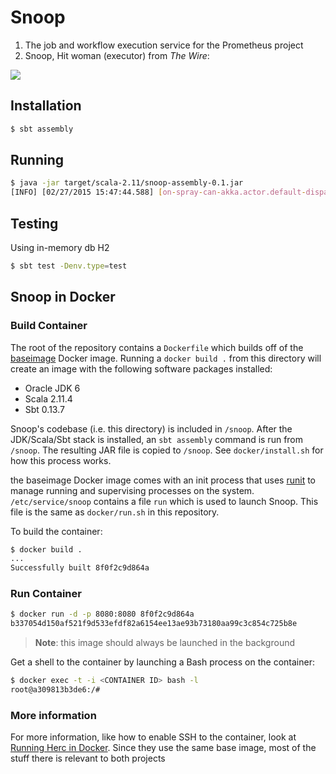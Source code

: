 # Snoop

1. The job and workflow execution service for the Prometheus project
1. Snoop, Hit woman (executor) from *The Wire*:

![](http://i.telegraph.co.uk/multimedia/archive/01846/snoopSUM_1846833c.jpg)

Installation
------------

```bash
$ sbt assembly
```

Running
-------

```bash
$ java -jar target/scala-2.11/snoop-assembly-0.1.jar
[INFO] [02/27/2015 15:47:44.588] [on-spray-can-akka.actor.default-dispatcher-4] [akka://on-spray-can/user/IO-HTTP/listener-0] Bound to localhost/127.0.0.1:8080
```

Testing
-------
Using in-memory db H2

```bash
$ sbt test -Denv.type=test
```
Snoop in Docker
---------------

### Build Container

The root of the repository contains a `Dockerfile` which builds off of the [baseimage](http://phusion.github.io/baseimage-docker/) Docker image.  Running a `docker build .` from this directory will create an image with the following software packages installed:

* Oracle JDK 6
* Scala 2.11.4
* Sbt 0.13.7

Snoop's codebase (i.e. this directory) is included in `/snoop`.  After the JDK/Scala/Sbt stack is installed, an `sbt assembly` command is run from `/snoop`.  The resulting JAR file is copied to `/snoop`.  See `docker/install.sh` for how this process works.

the baseimage Docker image comes with an init process that uses [runit](http://smarden.org/runit/) to manage running and supervising processes on the system.  `/etc/service/snoop` contains a file `run` which is used to launch Snoop.  This file is the same as `docker/run.sh` in this repository.

To build the container:

```bash
$ docker build .
...
Successfully built 8f0f2c9d864a
```

### Run Container

```bash
$ docker run -d -p 8080:8080 8f0f2c9d864a
b337054d150af521f9d533efdf82a6154ee13ae93b73180aa99c3c854c725b8e
```

> **Note**: this image should always be launched in the background

Get a shell to the container by launching a Bash process on the container:

```bash
$ docker exec -t -i <CONTAINER ID> bash -l
root@a309813b3de6:/#
```

### More information

For more information, like how to enable SSH to the container, look at [Running Herc in Docker](https://github.com/broadinstitute/herc/blob/master/docs/Herc-in-Docker.md).  Since they use the same base image, most of the stuff there is relevant to both projects
